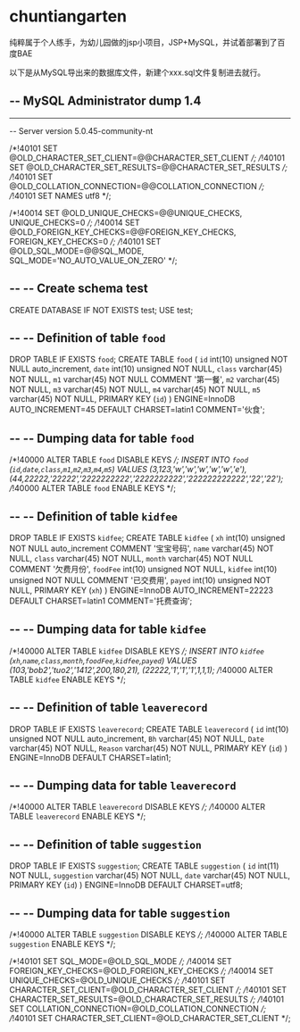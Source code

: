 # chuntiangarten
纯粹属于个人练手，为幼儿园做的jsp小项目，JSP+MySQL，并试着部署到了百度BAE


以下是从MySQL导出来的数据库文件，新建个xxx.sql文件复制进去就行。


-- MySQL Administrator dump 1.4
--
-- ------------------------------------------------------
-- Server version	5.0.45-community-nt


/*!40101 SET @OLD_CHARACTER_SET_CLIENT=@@CHARACTER_SET_CLIENT */;
/*!40101 SET @OLD_CHARACTER_SET_RESULTS=@@CHARACTER_SET_RESULTS */;
/*!40101 SET @OLD_COLLATION_CONNECTION=@@COLLATION_CONNECTION */;
/*!40101 SET NAMES utf8 */;

/*!40014 SET @OLD_UNIQUE_CHECKS=@@UNIQUE_CHECKS, UNIQUE_CHECKS=0 */;
/*!40014 SET @OLD_FOREIGN_KEY_CHECKS=@@FOREIGN_KEY_CHECKS, FOREIGN_KEY_CHECKS=0 */;
/*!40101 SET @OLD_SQL_MODE=@@SQL_MODE, SQL_MODE='NO_AUTO_VALUE_ON_ZERO' */;


--
-- Create schema test
--

CREATE DATABASE IF NOT EXISTS test;
USE test;

--
-- Definition of table `food`
--

DROP TABLE IF EXISTS `food`;
CREATE TABLE `food` (
  `id` int(10) unsigned NOT NULL auto_increment,
  `date` int(10) unsigned NOT NULL,
  `class` varchar(45) NOT NULL,
  `m1` varchar(45) NOT NULL COMMENT '第一餐',
  `m2` varchar(45) NOT NULL,
  `m3` varchar(45) NOT NULL,
  `m4` varchar(45) NOT NULL,
  `m5` varchar(45) NOT NULL,
  PRIMARY KEY  (`id`)
) ENGINE=InnoDB AUTO_INCREMENT=45 DEFAULT CHARSET=latin1 COMMENT='伙食';

--
-- Dumping data for table `food`
--

/*!40000 ALTER TABLE `food` DISABLE KEYS */;
INSERT INTO `food` (`id`,`date`,`class`,`m1`,`m2`,`m3`,`m4`,`m5`) VALUES 
 (3,123,'w','w','w','w','w','e'),
 (44,22222,'22222','2222222222','2222222222','222222222222','22','22');
/*!40000 ALTER TABLE `food` ENABLE KEYS */;


--
-- Definition of table `kidfee`
--

DROP TABLE IF EXISTS `kidfee`;
CREATE TABLE `kidfee` (
  `xh` int(10) unsigned NOT NULL auto_increment COMMENT '宝宝号码',
  `name` varchar(45) NOT NULL,
  `class` varchar(45) NOT NULL,
  `month` varchar(45) NOT NULL COMMENT '欠费月份',
  `foodFee` int(10) unsigned NOT NULL,
  `kidfee` int(10) unsigned NOT NULL COMMENT '已交费用',
  `payed` int(10) unsigned NOT NULL,
  PRIMARY KEY  (`xh`)
) ENGINE=InnoDB AUTO_INCREMENT=22223 DEFAULT CHARSET=latin1 COMMENT='托费查询';

--
-- Dumping data for table `kidfee`
--

/*!40000 ALTER TABLE `kidfee` DISABLE KEYS */;
INSERT INTO `kidfee` (`xh`,`name`,`class`,`month`,`foodFee`,`kidfee`,`payed`) VALUES 
 (103,'bob2','tuo2','1412',200,180,21),
 (22222,'1','1','1',1,1,1);
/*!40000 ALTER TABLE `kidfee` ENABLE KEYS */;


--
-- Definition of table `leaverecord`
--

DROP TABLE IF EXISTS `leaverecord`;
CREATE TABLE `leaverecord` (
  `id` int(10) unsigned NOT NULL auto_increment,
  `Bh` varchar(45) NOT NULL,
  `Date` varchar(45) NOT NULL,
  `Reason` varchar(45) NOT NULL,
  PRIMARY KEY  (`id`)
) ENGINE=InnoDB DEFAULT CHARSET=latin1;

--
-- Dumping data for table `leaverecord`
--

/*!40000 ALTER TABLE `leaverecord` DISABLE KEYS */;
/*!40000 ALTER TABLE `leaverecord` ENABLE KEYS */;


--
-- Definition of table `suggestion`
--

DROP TABLE IF EXISTS `suggestion`;
CREATE TABLE `suggestion` (
  `id` int(11) NOT NULL,
  `suggestion` varchar(45) NOT NULL,
  `date` varchar(45) NOT NULL,
  PRIMARY KEY  (`id`)
) ENGINE=InnoDB DEFAULT CHARSET=utf8;

--
-- Dumping data for table `suggestion`
--

/*!40000 ALTER TABLE `suggestion` DISABLE KEYS */;
/*!40000 ALTER TABLE `suggestion` ENABLE KEYS */;




/*!40101 SET SQL_MODE=@OLD_SQL_MODE */;
/*!40014 SET FOREIGN_KEY_CHECKS=@OLD_FOREIGN_KEY_CHECKS */;
/*!40014 SET UNIQUE_CHECKS=@OLD_UNIQUE_CHECKS */;
/*!40101 SET CHARACTER_SET_CLIENT=@OLD_CHARACTER_SET_CLIENT */;
/*!40101 SET CHARACTER_SET_RESULTS=@OLD_CHARACTER_SET_RESULTS */;
/*!40101 SET COLLATION_CONNECTION=@OLD_COLLATION_CONNECTION */;
/*!40101 SET CHARACTER_SET_CLIENT=@OLD_CHARACTER_SET_CLIENT */;
